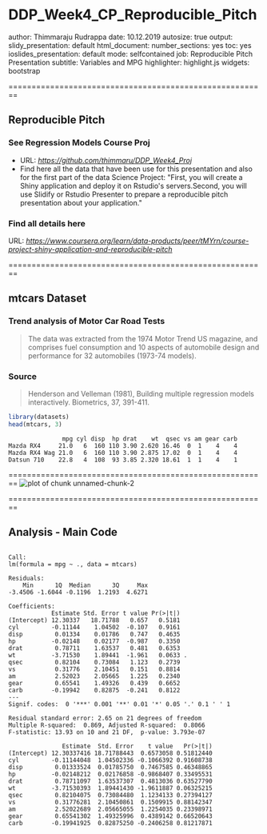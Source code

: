 DDP_Week4_CP_Reproducible_Pitch
========================================================
author: Thimmaraju Rudrappa
date: 10.12.2019
autosize: true
output:
  slidy_presentation: default
  html_document:
    number_sections: yes
    toc: yes
  ioslides_presentation: default
mode: selfcontained
job: Reproducible Pitch Presentation
subtitle: Variables and MPG
highlighter: highlight.js
widgets: bootstrap


========================================================

## Reproducible Pitch

### See Regression Models Course Proj  

- URL: *https://github.com/thimmaru/DDP_Week4_Proj*
- Find here all the data that have been use for this presentation and also for the first part of the data Science Project: "First, you will create a Shiny application and deploy it on Rstudio's servers.Second, you will use Slidify or Rstudio Presenter to prepare a reproducible pitch presentation about your application."

### Find all details here
URL: *https://www.coursera.org/learn/data-products/peer/tMYrn/course-project-shiny-application-and-reproducible-pitch*


========================================================
## mtcars Dataset

### Trend analysis of Motor Car Road Tests

> The data was extracted from the 1974 Motor Trend US magazine, and comprises fuel consumption and 10 aspects of automobile design and performance for 32 automobiles (1973-74 models).
### Source
> Henderson and Velleman (1981), Building multiple regression models interactively. Biometrics, 37, 391-411.


```r
library(datasets)
head(mtcars, 3)
```

```
               mpg cyl disp  hp drat    wt  qsec vs am gear carb
Mazda RX4     21.0   6  160 110 3.90 2.620 16.46  0  1    4    4
Mazda RX4 Wag 21.0   6  160 110 3.90 2.875 17.02  0  1    4    4
Datsun 710    22.8   4  108  93 3.85 2.320 18.61  1  1    4    1
```

========================================================
![plot of chunk unnamed-chunk-2](DDP_Week4_CP_Reproducible_Pitch-figure/unnamed-chunk-2-1.png)

========================================================
## Analysis - Main Code


```

Call:
lm(formula = mpg ~ ., data = mtcars)

Residuals:
    Min      1Q  Median      3Q     Max 
-3.4506 -1.6044 -0.1196  1.2193  4.6271 

Coefficients:
            Estimate Std. Error t value Pr(>|t|)  
(Intercept) 12.30337   18.71788   0.657   0.5181  
cyl         -0.11144    1.04502  -0.107   0.9161  
disp         0.01334    0.01786   0.747   0.4635  
hp          -0.02148    0.02177  -0.987   0.3350  
drat         0.78711    1.63537   0.481   0.6353  
wt          -3.71530    1.89441  -1.961   0.0633 .
qsec         0.82104    0.73084   1.123   0.2739  
vs           0.31776    2.10451   0.151   0.8814  
am           2.52023    2.05665   1.225   0.2340  
gear         0.65541    1.49326   0.439   0.6652  
carb        -0.19942    0.82875  -0.241   0.8122  
---
Signif. codes:  0 '***' 0.001 '**' 0.01 '*' 0.05 '.' 0.1 ' ' 1

Residual standard error: 2.65 on 21 degrees of freedom
Multiple R-squared:  0.869,	Adjusted R-squared:  0.8066 
F-statistic: 13.93 on 10 and 21 DF,  p-value: 3.793e-07
```

```
               Estimate  Std. Error    t value   Pr(>|t|)
(Intercept) 12.30337416 18.71788443  0.6573058 0.51812440
cyl         -0.11144048  1.04502336 -0.1066392 0.91608738
disp         0.01333524  0.01785750  0.7467585 0.46348865
hp          -0.02148212  0.02176858 -0.9868407 0.33495531
drat         0.78711097  1.63537307  0.4813036 0.63527790
wt          -3.71530393  1.89441430 -1.9611887 0.06325215
qsec         0.82104075  0.73084480  1.1234133 0.27394127
vs           0.31776281  2.10450861  0.1509915 0.88142347
am           2.52022689  2.05665055  1.2254035 0.23398971
gear         0.65541302  1.49325996  0.4389142 0.66520643
carb        -0.19941925  0.82875250 -0.2406258 0.81217871
```
